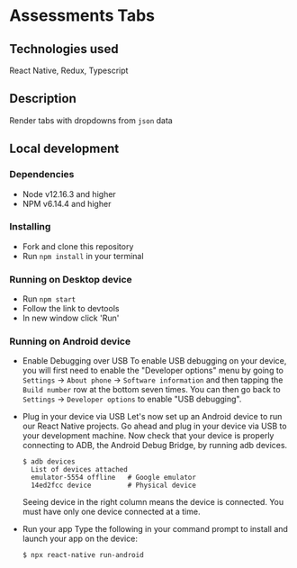 # Assessments Tabs

## Technologies used
  React Native, Redux, Typescript
  
## Description
  Render tabs with dropdowns from `json` data

## Local development

### Dependencies
* Node v12.16.3 and higher
* NPM v6.14.4 and higher

### Installing
* Fork and clone this repository
* Run `npm install` in your terminal

### Running on Desktop device
* Run `npm start`
* Follow the link to devtools
* In new window click 'Run'

### Running on Android device
* Enable Debugging over USB
    To enable USB debugging on your device, you will first need to enable the "Developer options" menu by going to `Settings` → `About phone` → `Software information` and       then tapping the `Build number` row at the bottom seven times. You can then go back to `Settings` → `Developer options` to enable "USB debugging".
    
* Plug in your device via USB
    Let's now set up an Android device to run our React Native projects. Go ahead and plug in your device via USB to your development machine.
    Now check that your device is properly connecting to ADB, the Android Debug Bridge, by running adb devices.
    ```
    $ adb devices  
      List of devices attached    
      emulator-5554 offline   # Google emulator    
      14ed2fcc device         # Physical device
     ```
      
     Seeing device in the right column means the device is connected. You must have only one device connected at a time.
     
* Run your app
    Type the following in your command prompt to install and launch your app on the device:
    
    `$ npx react-native run-android`
      
      
